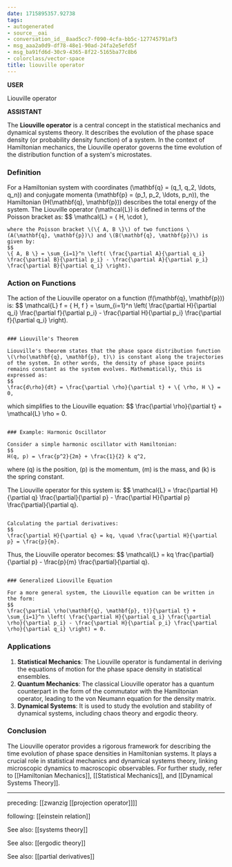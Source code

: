 ```yaml
---
date: 1715895357.92738
tags:
- autogenerated
- source__oai
- conversation_id__8aad5cc7-f090-4cfa-bb5c-127745791af3
- msg_aaa2a0d9-df78-48e1-90ad-24fa2e5efd5f
- msg_ba91fd6d-30c9-4365-8f22-5165ba77c8b6
- colorclass/vector-space
title: liouville operator
---
```


**USER**

Liouville operator


**ASSISTANT**

The **Liouville operator** is a central concept in the statistical mechanics and dynamical systems theory. It describes the evolution of the phase space density (or probability density function) of a system. In the context of Hamiltonian mechanics, the Liouville operator governs the time evolution of the distribution function of a system's microstates.

### Definition

For a Hamiltonian system with coordinates \(\mathbf{q} = (q_1, q_2, \ldots, q_n)\) and conjugate momenta \(\mathbf{p} = (p_1, p_2, \ldots, p_n)\), the Hamiltonian \(H(\mathbf{q}, \mathbf{p})\) describes the total energy of the system. The Liouville operator \(\mathcal{L}\) is defined in terms of the Poisson bracket as:
$$
\mathcal{L} = \{ H, \cdot \},
```
where the Poisson bracket \(\{ A, B \}\) of two functions \(A(\mathbf{q}, \mathbf{p})\) and \(B(\mathbf{q}, \mathbf{p})\) is given by:
$$
\{ A, B \} = \sum_{i=1}^n \left( \frac{\partial A}{\partial q_i} \frac{\partial B}{\partial p_i} - \frac{\partial A}{\partial p_i} \frac{\partial B}{\partial q_i} \right).
```

### Action on Functions

The action of the Liouville operator on a function \(f(\mathbf{q}, \mathbf{p})\) is:
$$
\mathcal{L} f = \{ H, f \} = \sum_{i=1}^n \left( \frac{\partial H}{\partial q_i} \frac{\partial f}{\partial p_i} - \frac{\partial H}{\partial p_i} \frac{\partial f}{\partial q_i} \right).
```

### Liouville's Theorem

Liouville's theorem states that the phase space distribution function \(\rho(\mathbf{q}, \mathbf{p}, t)\) is constant along the trajectories of the system. In other words, the density of phase space points remains constant as the system evolves. Mathematically, this is expressed as:
$$
\frac{d\rho}{dt} = \frac{\partial \rho}{\partial t} + \{ \rho, H \} = 0,
```
which simplifies to the Liouville equation:
$$
\frac{\partial \rho}{\partial t} + \mathcal{L} \rho = 0.
```

### Example: Harmonic Oscillator

Consider a simple harmonic oscillator with Hamiltonian:
$$
H(q, p) = \frac{p^2}{2m} + \frac{1}{2} k q^2,
```
where \(q\) is the position, \(p\) is the momentum, \(m\) is the mass, and \(k\) is the spring constant.

The Liouville operator for this system is:
$$
\mathcal{L} = \frac{\partial H}{\partial q} \frac{\partial}{\partial p} - \frac{\partial H}{\partial p} \frac{\partial}{\partial q}.
```

Calculating the partial derivatives:
$$
\frac{\partial H}{\partial q} = kq, \quad \frac{\partial H}{\partial p} = \frac{p}{m}.
```

Thus, the Liouville operator becomes:
$$
\mathcal{L} = kq \frac{\partial}{\partial p} - \frac{p}{m} \frac{\partial}{\partial q}.
```

### Generalized Liouville Equation

For a more general system, the Liouville equation can be written in the form:
$$
\frac{\partial \rho(\mathbf{q}, \mathbf{p}, t)}{\partial t} + \sum_{i=1}^n \left( \frac{\partial H}{\partial q_i} \frac{\partial \rho}{\partial p_i} - \frac{\partial H}{\partial p_i} \frac{\partial \rho}{\partial q_i} \right) = 0.
```

### Applications

1. **Statistical Mechanics**: The Liouville operator is fundamental in deriving the equations of motion for the phase space density in statistical ensembles.
2. **Quantum Mechanics**: The classical Liouville operator has a quantum counterpart in the form of the commutator with the Hamiltonian operator, leading to the von Neumann equation for the density matrix.
3. **Dynamical Systems**: It is used to study the evolution and stability of dynamical systems, including chaos theory and ergodic theory.

### Conclusion

The Liouville operator provides a rigorous framework for describing the time evolution of phase space densities in Hamiltonian systems. It plays a crucial role in statistical mechanics and dynamical systems theory, linking microscopic dynamics to macroscopic observables. For further study, refer to [[Hamiltonian Mechanics]], [[Statistical Mechanics]], and [[Dynamical Systems Theory]].


---

preceding: [[zwanzig [[projection operator]]]]  


following: [[einstein relation]]

See also: [[systems theory]]


See also: [[ergodic theory]]


See also: [[partial derivatives]]